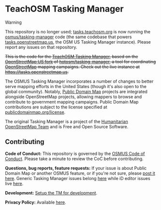 # TeachOSM Tasking Manager

> [!WARNING]
> This repository is no longer used; [tasks.teachosm.org](https://tasks.teachosm.org) is now running the [osmus/tasking-manager](https://github.com/osmus/tasking-manager) code (the same codebase that powers [tasks.openstreetmap.us](https://tasks.openstreetmap.us), the OSM US Tasking Manager instance). Please report any issues on that repository.

~~This is the code for the [TeachOSM Tasking Manager](https://tasks.teachosm.org), based on the [OpenStreetMap US fork](https://github.com/osmus/tasking-manager) of [hotosm/tasking-manager](https://github.com/hotosm/tasking-manager), a tool for coordinating [OpenStreetMap](https://openstreetmap.org/about) mapping campaigns. Check out the live instance at https://tasks.openstreetmap.us.~~

The OSMUS Tasking Manager incorporates a number of changes to better serve mapping efforts in the United States (though it's also open to the global community). Notably, [Public Domain Map](https://publicdomainmap.org) projects are integrated alongside OpenStreetMap projects, allowing mappers to browse and contribute to government mapping campaigns. Public Domain Map contributions are subject to the license specified at [publicdomainmap.org/license](https://publicdomainmap.org/license/).

The original Tasking Manager is a project of the [Humanitarian OpenStreetMap Team](https://www.hotosm.org) and is Free and Open Source Software.

## Contributing

**Code of Conduct:** This repository is governed by the [OSMUS Code of Conduct](https://wiki.openstreetmap.org/wiki/Foundation/Local_Chapters/United_States/Code_of_Conduct_Committee/OSM_US_Code_of_Conduct). Please take a minute to review the CoC before contributing.

**Questions, bug reports, feature requests:** If your issue is about Public Domain Map or another OSMUS feature, or if you're not sure, please [post it here](https://github.com/osmus/tasking-manager/issues). Generic Tasking Manager issues belong [here](https://github.com/hotosm/tasking-manager/issues) while iD editor issues live [here](https://github.com/openstreetmap/iD/issues).

**Development:** [Setup the TM for development](./docs/developers/development-setup.md).

**Privacy Policy:** Available [here](https://github.com/osmus/tasking-manager/blob/develop/PRIVACY.md).
